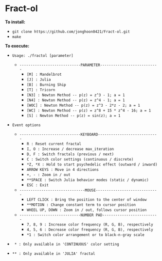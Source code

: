 # Fract-ol
**To install:**
* `git clone https://github.com/jonghoon0421/Fract-ol.git`
* `make`

**To execute:**
* `Usage: ./fractol [parameter]`

  * `----------------------------PARAMETER---------------------------`
    * `[M] : Mandelbrot`
    * `[J] : Julia`
    * `[B] : Burning Ship`
    * `[T] : Tricorn`
    * `[N3] : Newton Method -- p(z) = z^3 - 1; a = 1`
    * `[N4] : Newton Method -- p(z) = z^4 - 1; a = 1`
    * `[WOC] : Newton Method -- p(z) = z^3 - 2*z - 2; a = 1`
    * `[WC] : Newton Method -- p(z) = z^8 + 15 * z^4 - 16; a = 1`
    * `[S] : Newton Method -- p(z) = sin(z); a = 1`
    
* `Event options`
  * `----------------------------KEYBOARD----------------------------`
    * `R : Reset current fractal`
    * `I, O : Increase / decrease max_iteration`
    * `D, F : Switch fractals (previous / next)`
    * `C : Switch color settings (continuous / discrete)`
    * `*Z, *X : Hold to start psychedelic effect (outward / inward)`
    * `ARROW KEYS : Move in 4 directions`
    * `+, - : Zoom in / out`
    * `**SPACE : Switch Julia behavior modes (static / dynamic)`
    * `ESC : Exit`
  * `------------------------------MOUSE-----------------------------`
    * `LEFT CLICK : Bring the position to the center of window`
    * `**MOTION : Change constant term to cursor position`
    * `WHEEL UP, DOWN : Zoom in / out, follows cursor position`
  * `----------------------------NUMBER PAD--------------------------`
    * `7, 8, 9 : Increase color frequency (R, G, B), respectively`
    * `4, 5, 6 : Decrease color frequency (R, G, B), respectively`
    * `*1 : Switch color arrangement or to black-n-gray scale`
    
* ` * : Only available in 'CONTINUOUS' color setting`
* `** : Only available in 'JULIA' fractal`
